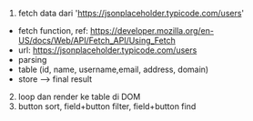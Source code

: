 1. fetch data dari 'https://jsonplaceholder.typicode.com/users'
 - fetch function, ref: https://developer.mozilla.org/en-US/docs/Web/API/Fetch_API/Using_Fetch
 - url: https://jsonplaceholder.typicode.com/users
 - parsing
  - table (id, name, username,email, address, domain)
 - store --> final result
2. loop dan render ke table di DOM
3. button sort, field+button filter, field+button find
